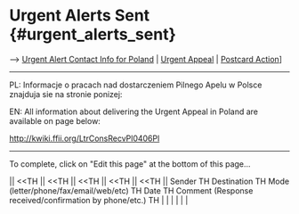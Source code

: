 # Urgent Alerts Sent {#urgent_alerts_sent}

\--\> [ Urgent Alert Contact Info for
Poland]([LtrConsRecvPl0406Pl "wikilink") \| [ Urgent
Appeal](LtrConsSend0406En "wikilink") \| [ Postcard
Action](Postkard0407En "wikilink")\]

------------------------------------------------------------------------

PL: Informacje o pracach nad dostarczeniem Pilnego Apelu w Polsce
znajduja sie na stronie ponizej:

EN: All information about delivering the Urgent Appeal in Poland are
available on page below:

[
<http://kwiki.ffii.org/LtrConsRecvPl0406Pl>](//kwiki.ffii.org/LtrConsRecvPl0406Pl "wikilink")

------------------------------------------------------------------------

To complete, click on \"Edit this page\" at the bottom of this page\...

\|\| \<\<TH \|\| \<\<TH \|\| \<\<TH \|\| \<\<TH \|\| \<\<TH \|\| Sender
TH Destination TH Mode (letter/phone/fax/email/web/etc) TH Date TH
Comment (Response received/confirmation by phone/etc.) TH \| \| \| \| \|
\|
